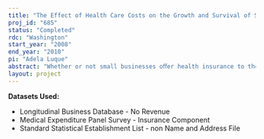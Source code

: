 ```yaml
---
title: "The Effect of Health Care Costs on the Growth and Survival of Small Business"
proj_id: "685"
status: "Completed"
rdc: "Washington"
start_year: "2008"
end_year: "2010"
pi: "Adela Luque"
abstract: "Whether or not small businesses oﬀer health insurance to their employees is a critical factor in the health care coverage of many Americans, yet little is known about the relationship between health care costs and business growth. The project links data from the annual Medical Expenditure Panel Survey—Insurance Component (MEPS-IC) data ﬁ les to each other as well as to the Longitudinal Business Database (LBD). The study would use MEPS-IC data from 1996 to the present, longitudinally linked using the LBD, to examine the relation-ship between offering health insurance and ﬁrm outcomes. The primary emphasis is on the eﬀect of insurance oﬀering on ﬁrm performance, rather than the eﬀects of ﬁrm performance on the decision to oﬀer insurance. The project uses diﬀerences over time for establishments that are observed more than once to estimate these eﬀects, using instrumental variables to deal with endogeneity. The project also will develop a methodology for estimating non-response to the MEPS-IC."
layout: project
---
```


**Datasets Used:**

  - Longitudinal Business Database - No Revenue 
  - Medical Expenditure Panel Survey - Insurance Component 
  - Standard Statistical Establishment List - non Name and Address File 

